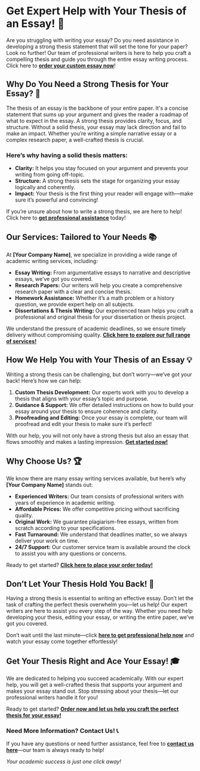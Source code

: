 # Get Expert Help with Your Thesis of an Essay! 🚀

Are you struggling with writing your essay? Do you need assistance in developing a strong thesis statement that will set the tone for your paper? Look no further! Our team of professional writers is here to help you craft a compelling thesis and guide you through the entire essay writing process. Click here to [**order your custom essay now**](https://tinyurl.com/topessay?keyword=thesis+of+an+essay)!

## Why Do You Need a Strong Thesis for Your Essay? 🤔

The thesis of an essay is the backbone of your entire paper. It's a concise statement that sums up your argument and gives the reader a roadmap of what to expect in the essay. A strong thesis provides clarity, focus, and structure. Without a solid thesis, your essay may lack direction and fail to make an impact. Whether you’re writing a simple narrative essay or a complex research paper, a well-crafted thesis is crucial.

### Here’s why having a solid thesis matters:

- **Clarity:** It helps you stay focused on your argument and prevents your writing from going off-topic.
- **Structure:** A strong thesis sets the stage for organizing your essay logically and coherently.
- **Impact:** Your thesis is the first thing your reader will engage with—make sure it’s powerful and convincing!

If you’re unsure about how to write a strong thesis, we are here to help! Click here to [**get professional assistance**](https://tinyurl.com/topessay?keyword=thesis+of+an+essay) today!

## Our Services: Tailored to Your Needs 📚

At **[Your Company Name]**, we specialize in providing a wide range of academic writing services, including:

- **Essay Writing:** From argumentative essays to narrative and descriptive essays, we’ve got you covered.
- **Research Papers:** Our writers will help you create a comprehensive research paper with a clear and concise thesis.
- **Homework Assistance:** Whether it’s a math problem or a history question, we provide expert help on all subjects.
- **Dissertations & Thesis Writing:** Our experienced team helps you craft a professional and original thesis for your dissertation or thesis project.

We understand the pressure of academic deadlines, so we ensure timely delivery without compromising quality. [**Click here to explore our full range of services!**](https://tinyurl.com/topessay?keyword=thesis+of+an+essay)

## How We Help You with Your Thesis of an Essay 💡

Writing a strong thesis can be challenging, but don’t worry—we’ve got your back! Here’s how we can help:

1. **Custom Thesis Development:** Our experts work with you to develop a thesis that aligns with your essay’s topic and purpose.
2. **Guidance & Support:** We offer detailed instructions on how to build your essay around your thesis to ensure coherence and clarity.
3. **Proofreading and Editing:** Once your essay is complete, our team will proofread and edit your thesis to make sure it’s perfect!

With our help, you will not only have a strong thesis but also an essay that flows smoothly and makes a lasting impression. [**Get started now!**](https://tinyurl.com/topessay?keyword=thesis+of+an+essay)

## Why Choose Us? 🏆

We know there are many essay writing services available, but here’s why **[Your Company Name]** stands out:

- **Experienced Writers:** Our team consists of professional writers with years of experience in academic writing.
- **Affordable Prices:** We offer competitive pricing without sacrificing quality.
- **Original Work:** We guarantee plagiarism-free essays, written from scratch according to your specifications.
- **Fast Turnaround:** We understand that deadlines matter, so we always deliver your work on time.
- **24/7 Support:** Our customer service team is available around the clock to assist you with any questions or concerns.

Ready to get started? [**Click here to place your order today!**](https://tinyurl.com/topessay?keyword=thesis+of+an+essay)

## Don’t Let Your Thesis Hold You Back! 🎯

Having a strong thesis is essential to writing an effective essay. Don’t let the task of crafting the perfect thesis overwhelm you—let us help! Our expert writers are here to assist you every step of the way. Whether you need help developing your thesis, editing your essay, or writing the entire paper, we’ve got you covered.

Don’t wait until the last minute—click [**here to get professional help now**](https://tinyurl.com/topessay?keyword=thesis+of+an+essay) and watch your essay come together effortlessly!

## Get Your Thesis Right and Ace Your Essay! 🎓

We are dedicated to helping you succeed academically. With our expert help, you will get a well-crafted thesis that supports your argument and makes your essay stand out. Stop stressing about your thesis—let our professional writers handle it for you!

Ready to get started? [**Order now and let us help you craft the perfect thesis for your essay!**](https://tinyurl.com/topessay?keyword=thesis+of+an+essay)

### Need More Information? Contact Us! 📞

If you have any questions or need further assistance, feel free to [**contact us here**](https://tinyurl.com/topessay?keyword=thesis+of+an+essay)—our team is always ready to help!

_Your academic success is just one click away!_
